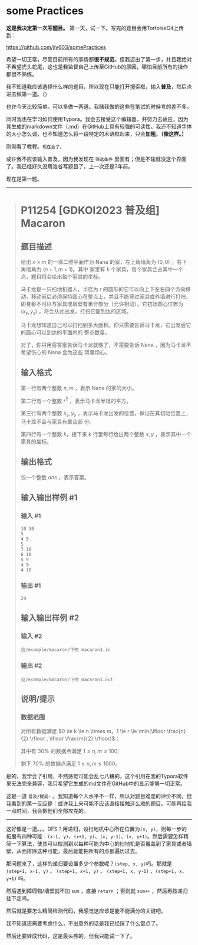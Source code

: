 # some Practices

**这是我决定第一次写题目。** 第一天，试一下。写完的题目会用TortoiseGit上传到：

https://github.com/jly603/somePractices

希望一切正常，尽管目前所有的事情都**很不规范**。但我迈出了第一步，并且我绝对不希望虎头蛇尾，这也是我监督自己上传至GitHub的原因，哪怕目前所有的操作都很不熟练。

我不知道我应该选择什么样的题目，所以现在只能打开搜索框，输入**普及**，然后点进去做第一道。（）

也许今天比较简单。可以多做一两道。我赌我做的这些在笔试的时候考的差不多。

同时我也在学习如何使用Typora。我会去接受这个编辑器，并努力去适应，因为其生成的markdown文件（.md）在GitHub上具有较强的可读性。我还不知道字体的大小怎么调，也不知道怎么将一段特定的术语框起来，只会**加粗**。**（像这样。）**

刚刚看了教程。`现在会了。`

或许我不应该输入普及，因为我发现在 `筛选条件` 里面有；但是不输就没这个界面了。我已经好久没用洛谷写题目了，上一次还是3年前。



现在是第一题。

<hr>

> # P11254 [GDKOI2023 普及组] Macaron
>
> ## 题目描述
>
> 给出 $n\times m$ 的一块二维平面作为 Nana 的家，左上角墙角为 $(0, 0)$ ，右下角墙角为 $(n + 1, m + 1)$。其中
> 家里有 $k$ 个家具，每个家具会占其中一个点，题目将会给出每个家具的坐标。
>
> 马卡龙是一只扫地机器人，半径为 $r$ 的圆形的它可以向上下左右四个方向移动，移动前后必须保持圆心在整点上，并且不能穿过家具或外墙进行打扫，即身躯不可以与家具或墙壁有重合部分（允许相切）。它初始圆心位置为 $(x_s, y_s)$ ，将会从此出发，打扫它能到达的区域。
>
> 马卡龙想知道自己可以打扫到多大面积。你只需要告诉马卡龙，它出发后它的圆心可以到达的平面内的
> 整点数量。
>
> 对了，你只用将答案告诉马卡龙就够了，不需要告诉 Nana ，因为马卡龙不希望伤心的 Nana 会为这些
> 琐事烦心。
>
> ## 输入格式
>
> 第一行有两个整数 $n, m$ ，表示 Nana 的家的大小。
>
> 第二行有一个整数 $r^2$ ，表示马卡龙半径的平方。
>
> 第三行有两个整数 $x_s, y_s$ ，表示马卡龙出发的位置，保证在其初始位置上，马卡龙不会与家具有重合部
> 分。
>
> 第四行有一个整数 $k$，接下来 $k$ 行里每行给出两个整数 $x, y$ ，表示其中一个家具的坐标。
>
> ## 输出格式
>
> 仅一个整数 $ans$ ，表示答案。
>
> ## 输入输出样例 #1
>
> ### 输入 #1
>
> ```
> 10 10
> 5
> 4 5
> 5
> 7 10
> 6 10
> 5 9
> 4 9
> 4 10
> ```
>
> ### 输出 #1
>
> ```
> 29
> ```
>
> ## 输入输出样例 #2
>
> ### 输入 #2
>
> ```
> 见/example/macaron/下的 macaron1.in
> ```
>
> ### 输出 #2
>
> ```
> 见/example/macaron/下的 macaron1.out
> ```
>
> ## 说明/提示
>
> ### 数据范围
>
> 对所有数据满足 $0 \le k \le n \times  m，1 \le r \le \min(\lfloor \frac{n}{2} \rfloor , \lfloor \frac{m}{2} \rfloor)$；
>
> 其中有 $30\%$ 的数据点满足 $1 \le n, m \le 100$;
>
> 剩下 $70\%$ 的数据点满足 $1 \le n, m \le 1000$。

是的，我学会了引用，不然感觉可能会乱七八糟的。这个引用在我的Typora软件里无法完全兼容，我只希望它生成的md文件在GitHub中的显示能够一切正常。

这是一道 `普及/提高-` 。我知道每个人水平不一样，所以对题目难度的评价不同，但我看到的第一反应是：或许我上来可能不应该直接接触这么难的题目。可能再给我一点时间，我会把他们全部攻克的。

<hr>

这好像是一道。。。DFS？用递归，设扫地机中心所在位置为`(x, y)`，则每一步的拓展有四种可能：`(x-1, y)`、`(x+1, y)`、`(x, y-1)`、`(x, y+1)`。然后需要怎样精简一下算法，使其可以检测到以每种可能为中心的扫地机是否覆盖到了家具或者墙壁，从而排除这种可能。最后就能把所有的点都遍历过去。

那问题来了，这样的递归要设置多少个参数呢？`(step, x, y)`吗。那就是 `(step+1, x-1, y)` 、 `(step+1, x+1, y)` 、 `(step+1, x, y-1)` 、`(step+1, x, y+1)` 吗。

然后遇到障碍物/墙壁就不加 `sum` ，直接 `return` ；否则就 `sum++` ，然后再按递归往下走吗。

然后就是要怎么精简检测代码，我感觉这应该是能不能满分的关键吧。

我不知道还需要考虑什么，不出意外的话是我已经踩了什么雷点了。

然后还要转成代码，这是最头疼的。但我只能试一下了。






